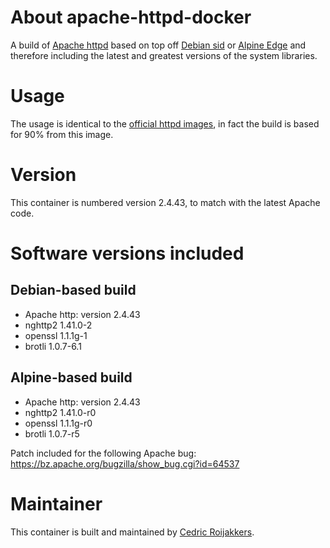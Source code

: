 # About apache-httpd-docker
A build of [Apache httpd](http://httpd.apache.org/) based on top off [Debian sid](https://www.debian.org/releases/sid/) or [Alpine Edge](https://wiki.alpinelinux.org/wiki/Edge) and therefore including the latest and greatest versions of the system libraries.

# Usage
The usage is identical to the [official httpd images](https://hub.docker.com/_/httpd/), in fact the build is based for 90% from this image.

# Version
This container is numbered version 2.4.43, to match with the latest Apache code.

# Software versions included
## Debian-based build
- Apache http: version 2.4.43
- nghttp2 1.41.0-2
- openssl 1.1.1g-1
- brotli 1.0.7-6.1

## Alpine-based build
- Apache http: version 2.4.43
- nghttp2 1.41.0-r0
- openssl 1.1.1g-r0
- brotli 1.0.7-r5

Patch included for the following Apache bug: https://bz.apache.org/bugzilla/show_bug.cgi?id=64537

# Maintainer
This container is built and maintained by [Cedric Roijakkers](mailto:cedric@roijakkers.be).